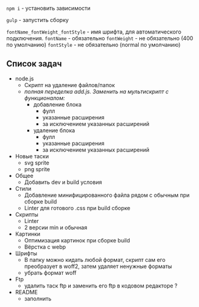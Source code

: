 `npm i` - установить зависимости

`gulp` - запустить сборку

`fontName_fontWeight_fontStyle` - имя шрифта, для автоматического подключения.
`fontName` - обязательно
`fontWeight` - не обязательно (400 по умолчанию)
`fontStyle` - не обязательно (normal по умолчанию)


## Список задач

- node.js
   - Скрипт на удаление файлов/папок
   - *полная переделка add.js. Заменить на мультискрипт с функционалом:*
      - добавление блока
         - фулл
         - указанные расширения
         - за исключением указанных расширений
      - удаление блока
         - фулл
         - указанные расширения
         - за исключением указанных расширений
- Новые таски
   - svg sprite
   - png sprite
- Общее
   - Добавить dev и build условия
- Стили
   - Добавление минифицированного файла рядом с обычным при сборке build
   - Linter для готового .css при build сборке
- Скрипты
   - Linter
   - 2 версии  min и обычная
- Картинки
   - Оптимизация картинок при сборке build
   - Вёрстка с webp
- Шрифты
   - В папку можно кидать любой формат, скрипт сам его преобразует в woff2, затем удаляет ненужные форматы
   - убрать формат woff
- Ftp
   - удалить таск ftp и заменить его ftp в кодовом редакторе ?
- README
   - заполнить
